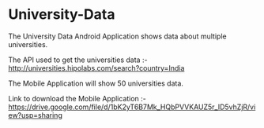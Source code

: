 # University-Data
The University Data Android Application shows data about multiple universities.

The API used to get the universities data :- http://universities.hipolabs.com/search?country=India

The Mobile Application will show 50 universities data.

Link to download the Mobile Application :- https://drive.google.com/file/d/1bK2yT6B7Mk_HQbPVVKAUZ5r_ID5vhZjR/view?usp=sharing
